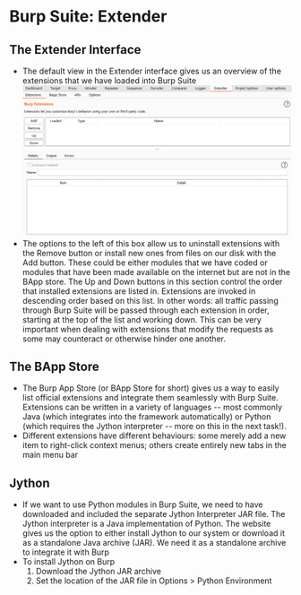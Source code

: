 # Burp Suite: Extender


## The Extender Interface
- The default view in the Extender interface gives us an overview of the extensions that we have loaded into Burp Suite
![Extensions](images/extender_1.png)
- The options to the left of this box allow us to uninstall extensions with the Remove button or install new ones from files on our disk with the Add button. These could be either modules that we have coded or modules that have been made available on the internet but are not in the BApp store. The Up and Down buttons in this section control the order that installed extensions are listed in. Extensions are invoked in descending order based on this list. In other words: all traffic passing through Burp Suite will be passed through each extension in order, starting at the top of the list and working down. This can be very important when dealing with extensions that modify the requests as some may counteract or otherwise hinder one another.

## The BApp Store
- The Burp App Store (or BApp Store for short) gives us a way to easily list official extensions and integrate them seamlessly with Burp Suite. Extensions can be written in a variety of languages -- most commonly Java (which integrates into the framework automatically) or Python (which requires the Jython interpreter -- more on this in the next task!).
- Different extensions have different behaviours: some merely add a new item to right-click context menus; others create entirely new tabs in the main menu bar

## Jython
- If we want to use Python modules in Burp Suite, we need to have downloaded and included the separate Jython Interpreter JAR file. The Jython interpreter is a Java implementation of Python. The website gives us the option to either install Jython to our system or download it as a standalone Java archive (JAR). We need it as a standalone archive to integrate it with Burp
- To install Jython on Burp
	1. Download the Jython JAR archive
	2. Set the location of the JAR file in Options > Python Environment
